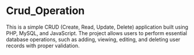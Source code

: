 # Crud_Operation
This is a simple CRUD (Create, Read, Update, Delete) application built using PHP, MySQL, and JavaScript. The project allows users to perform essential database operations, such as adding, viewing, editing, and deleting user records with proper validation.
